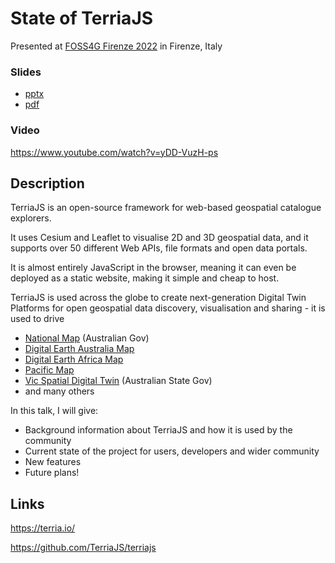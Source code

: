 # State of TerriaJS

Presented at [FOSS4G Firenze 2022](https://2022.foss4g.org/index.php) in Firenze, Italy

### Slides

- [pptx](nick-forbessmith-terria-state.pptx)
- [pdf](nick-forbessmith-terria-state.pdf)

### Video

https://www.youtube.com/watch?v=yDD-VuzH-ps

## Description

TerriaJS is an open-source framework for web-based geospatial catalogue explorers.

It uses Cesium and Leaflet to visualise 2D and 3D geospatial data, and it supports over 50 different Web APIs, file formats and open data portals.

It is almost entirely JavaScript in the browser, meaning it can even be deployed as a static website, making it simple and cheap to host.

TerriaJS is used across the globe to create next-generation Digital Twin Platforms for open geospatial data discovery, visualisation and sharing - it is used to drive

- [National Map](https://nationalmap.gov.au/) (Australian Gov)
- [Digital Earth Australia Map](https://maps.dea.ga.gov.au/)
- [Digital Earth Africa Map](https://maps.digitalearth.africa/)
- [Pacific Map](https://map.pacificdata.org/)
- [Vic Spatial Digital Twin](https://vic.digitaltwin.terria.io/) (Australian State Gov)
- and many others

In this talk, I will give:

- Background information about TerriaJS and how it is used by the community
- Current state of the project for users, developers and wider community
- New features
- Future plans!

## Links

https://terria.io/

https://github.com/TerriaJS/terriajs
